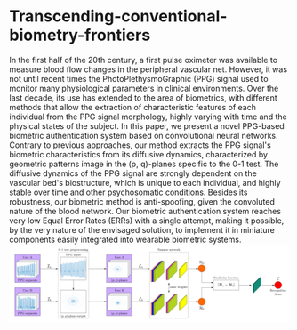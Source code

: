 # Transcending-conventional-biometry-frontiers
In the first half of the 20th century, a first pulse oximeter was available to measure blood flow changes in the peripheral vascular net. However, it was not until recent times the PhotoPlethysmoGraphic (PPG) signal used to monitor many physiological parameters in clinical environments. Over the last decade, its use has extended to the area of biometrics, with different methods that allow the extraction of characteristic features of each individual from the PPG signal morphology, highly varying with time and the physical states of the subject. In this paper, we present a novel PPG-based biometric authentication system based on convolutional neural networks. Contrary to previous approaches, our method extracts the PPG signal's biometric characteristics from its diffusive dynamics, characterized by geometric patterns image in the (p, q)-planes specific to the 0-1 test. The diffusive dynamics of the PPG signal are strongly dependent on the vascular bed's biostructure, which is unique to each individual, and highly stable over time and other psychosomatic conditions. Besides its robustness, our biometric method is anti-spoofing, given the convoluted nature of the blood network. Our biometric authentication system reaches very low Equal Error Rates (ERRs) with a single attempt, making it possible, by the very nature of the envisaged solution, to implement it in miniature components easily integrated into wearable biometric systems. 
![Alt text](diagrama_biometria.png?raw=true "System Blocks Diagram")
